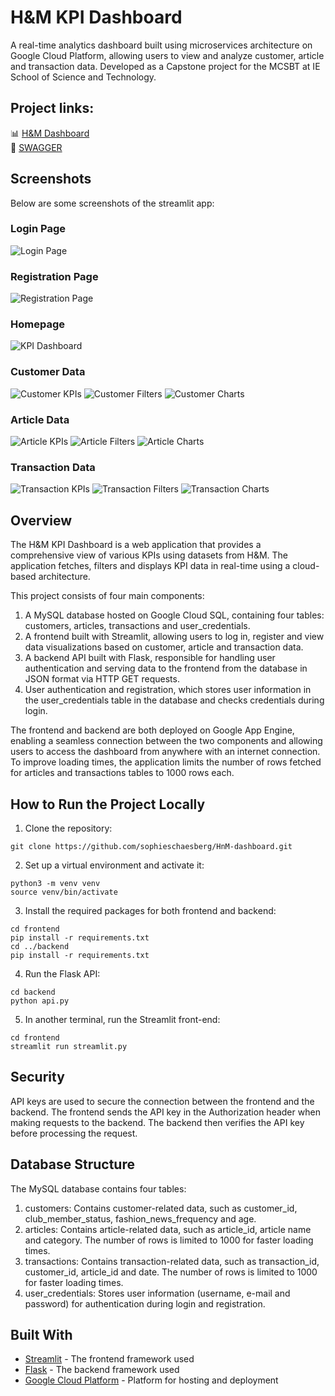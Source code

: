 # H&M KPI Dashboard

A real-time analytics dashboard built using microservices architecture on Google Cloud Platform, allowing users to view and analyze customer, article and transaction data. Developed as a Capstone project for the MCSBT at IE School of Science and Technology.

## Project links:

📊 [H&M Dashboard](https://streamlit-app-dot-fit-territory-377423.oa.r.appspot.com/) <br>
🔗 [SWAGGER](https://fit-territory-377423.oa.r.appspot.com/api/swagger)

## Screenshots

Below are some screenshots of the streamlit app:

### Login Page

![Login Page](screenshots/login_page.png)

### Registration Page

![Registration Page](screenshots/registration_page.png)

### Homepage

![KPI Dashboard](screenshots/homepage.png)

### Customer Data

![Customer KPIs](screenshots/customer_kpis.png)
![Customer Filters](screenshots/customer_filters.png)
![Customer Charts](screenshots/customer_charts.png)

### Article Data

![Article KPIs](screenshots/article_kpis.png)
![Article Filters](screenshots/article_filters.png)
![Article Charts](screenshots/article_charts.png)

### Transaction Data

![Transaction KPIs](screenshots/transaction_kpis.png)
![Transaction Filters](screenshots/transaction_filters.png)
![Transaction Charts](screenshots/transaction_charts.png)

## Overview

The H&M KPI Dashboard is a web application that provides a comprehensive view of various KPIs using datasets from H&M. The application fetches, filters and displays KPI data in real-time using a cloud-based architecture.

This project consists of four main components:

1. A MySQL database hosted on Google Cloud SQL, containing four tables: customers, articles, transactions and user_credentials.
2. A frontend built with Streamlit, allowing users to log in, register and view data visualizations based on customer, article and transaction data.
3. A backend API built with Flask, responsible for handling user authentication and serving data to the frontend from the database in JSON format via HTTP GET requests.
4. User authentication and registration, which stores user information in the user_credentials table in the database and checks credentials during login.

The frontend and backend are both deployed on Google App Engine, enabling a seamless connection between the two components and allowing users to access the dashboard from anywhere with an internet connection. To improve loading times, the application limits the number of rows fetched for articles and transactions tables to 1000 rows each.

## How to Run the Project Locally

1. Clone the repository:

```
git clone https://github.com/sophieschaesberg/HnM-dashboard.git
```

2. Set up a virtual environment and activate it:

```
python3 -m venv venv
source venv/bin/activate
```

3. Install the required packages for both frontend and backend:

```
cd frontend
pip install -r requirements.txt
cd ../backend
pip install -r requirements.txt
```

4. Run the Flask API:

```
cd backend
python api.py
```

5. In another terminal, run the Streamlit front-end:

```
cd frontend
streamlit run streamlit.py
```

## Security

API keys are used to secure the connection between the frontend and the backend. The frontend sends the API key in the Authorization header when making requests to the backend. The backend then verifies the API key before processing the request.

## Database Structure

The MySQL database contains four tables:

1. customers: Contains customer-related data, such as customer_id, club_member_status, fashion_news_frequency and age.
2. articles: Contains article-related data, such as article_id, article name and category. The number of rows is limited to 1000 for faster loading times.
3. transactions: Contains transaction-related data, such as transaction_id, customer_id, article_id and date. The number of rows is limited to 1000 for faster loading times.
4. user_credentials: Stores user information (username, e-mail and password) for authentication during login and registration.

## Built With

- [Streamlit](https://streamlit.io/) - The frontend framework used
- [Flask](https://flask.palletsprojects.com/) - The backend framework used
- [Google Cloud Platform](https://cloud.google.com/) - Platform for hosting and deployment